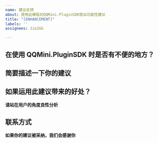 ```yaml
---
name: 建议反馈
about: 使用此模板对QQMini.PluginSDK提出功能性建议
title: "[ENHANCEMENT]"
labels: ''
assignees: Jie2GG

---
```


## 在使用 QQMini.PluginSDK 时是否有不便的地方？


## 简要描述一下你的建议


## 如果运用此建议带来的好处？
**请站在用户的角度良性分析**

## 联系方式
**如果你的建议被采纳，我们会感谢你**
